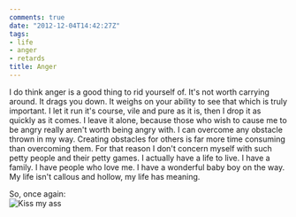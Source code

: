```yaml
---
comments: true
date: "2012-12-04T14:42:27Z"
tags:
- life
- anger
- retards
title: Anger
---
```


I do think anger is a good thing to rid yourself of. It's not worth
carrying around. It drags you down. It weighs on your ability to see
that which is truly important. I let it run it's course, vile and pure
as it is, then I drop it as quickly as it comes. I leave it alone,
because those who wish to cause me to be angry really aren't worth being
angry with. I can overcome any obstacle thrown in my way. Creating
obstacles for others is far more time consuming than overcoming them.
For that reason I don't concern myself with such petty people and their
petty games. I actually have a life to live. I have a family. I have
people who love me. I have a wonderful baby boy on the way. My life
isn't callous and hollow, my life has meaning.

So, once again:  
![Kiss my ass](/img/2012/hatersgonnapanda.jpg)
